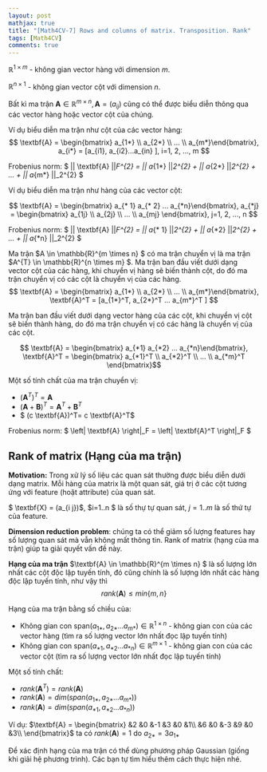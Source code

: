 ```yaml
---
layout: post
mathjax: true
title: "[Math4CV-7] Rows and columns of matrix. Transposition. Rank"
tags: [Math4CV]
comments: true
---
```


$\mathbb{R}^{1 \times m}$ - không gian vector hàng với dimension $m$.

$\mathbb{R}^{n \times 1}$ - không gian vector cột với dimension $n$.

Bất kì ma trận  $\textbf{A} \in \mathbb{R}^{m \times n} , \textbf{A} = (a_{ij})$ cũng có thể được biểu diễn thông qua các vector hàng hoặc vector cột của chúng.

Ví dụ biểu diễn ma trận như cột của các vector hàng:
$$ \textbf{A} = \begin{bmatrix}
a_{1*} \\
a_{2*} \\
... \\
a_{m*}\end{bmatrix}, a_{i*} = [a_{i1}, a_{i2}...a_{in} ], i=1, 2, ..., m  $$

Frobenius norm: $ || \textbf{A} ||_F^{2} = || a_{1*} ||_2^{2} + || a_{2*} ||_2^{2} + ... + || a_{m*} ||_2^{2} $

Ví dụ biểu diễn ma trận như hàng của các vector cột:

$$ \textbf{A} = \begin{bmatrix} a_{* 1} a_{* 2} ... a_{*n}\end{bmatrix}, a_{*j} = \begin{bmatrix}
a_{1j} \\ 
a_{2j} \\
... \\
a_{mj} \end{bmatrix}, j=1, 2, ..., n  $$

Frobenius norm: $ || \textbf{A} ||_F^{2} = || a_{* 1} ||_2^{2} + || a_{*2} ||_2^{2} + ... + || a_{*n} ||_2^{2} $


Ma trận  $A \in \mathbb{R}^{m \times n} $ có ma trận chuyển vị là ma trận  $A^{T} \in \mathbb{R}^{n \times m} $. Ma trận ban đầu viết dưới dạng vector cột của các hàng, khi chuyển vị hàng sẽ biến thành cột, do đó ma trận chuyển vị có các cột là chuyển vị của các hàng.
$$ \textbf{A} = \begin{bmatrix}
a_{1*} \\
a_{2*} \\
... \\
a_{m*}\end{bmatrix}, \textbf{A}^T = [a_{1*}^T, a_{2*}^T ... a_{m*}^T ] $$

Ma trận ban đầu viết dưới dạng vector hàng của các cột, khi chuyển vị cột sẽ biến thành hàng, do đó ma trận chuyển vị có các hàng là chuyển vị của các cột.

$$ \textbf{A} = \begin{bmatrix} a_{*1} a_{*2} ... a_{*n}\end{bmatrix},  \textbf{A}^T = \begin{bmatrix}
a_{*1}^T \\
a_{*2}^T \\
... \\
a_{*m}^T \end{bmatrix}$$

Một số tính chất của ma trận chuyển vị:
* $(\textbf{A}^T)^T = \textbf{A}$
* $(\textbf{A} + \textbf{B})^T = \textbf{A}^T + \textbf{B}^T$
* $ (c \textbf{A})^T= c \textbf{A}^T$

Frobenius norm: $ \left\| \textbf{A} \right\|_F = \left\| \textbf{A}^T \right\|_F $

## Rank of matrix (Hạng của ma trận)

**Motivation:** Trong xử lý số liệu các quan sát thường được biểu diễn dưới dạng matrix. Mỗi hàng của matrix là một quan sát, giá trị ở các cột tương ứng với feature (hoặt attribute) của quan sát.

$ \textbf{X} = (a_{i j})$, $i=1..n $ là số thự tự quan sát, $j=1..m$ là số thứ tự của feature.

**Dimension reduction problem**: chúng ta có thể giảm số lượng features hay số lượng quan sát mà vẫn không mất thông tin. Rank of matrix (hạng của ma trận) giúp ta giải quyết vấn đề này.

**Hạng của ma trận** $\textbf{A} \in \mathbb{R}^{m \times n} $ là số lượng lớn nhất các cột độc lập tuyến tính, đó cũng chính là số lượng lớn nhất các hàng độc lập tuyến tính, như vậy thì
$$rank(\textbf{A}) \leq min\left\{m, n \right\}$$

Hạng của ma trận bằng số chiều của:
* Không gian con $\text{span}(a_{1*}, a_{2*}...a_{m*}) \in \mathbb{R}^{1 \times n}$ - không gian con của các vector hàng (tìm ra số lượng vector lớn nhất đọc lập tuyến tính)
* Không gian con $\text{span}(a_{*1}, a_{*2}...a_{*n}) \in \mathbb{R}^{m \times 1}$ - không gian con của các vector cột (tìm ra số lượng vector lớn nhất đọc lập tuyến tính)

Một số tính chất:
* $rank(\textbf{A}^T) = rank(\textbf{A})$
* $rank(\textbf{A}) = dim(span(a_{1 * }, a_{2 * }...a_{m * }))$
* $rank(\textbf{A}) = dim(span(a_{*1}, a_{*2}...a_{*n}))$

Ví dụ: $\textbf{A} = \begin{bmatrix}
 &2  &0  &-1  &3  &0  &1\\
 &6  &0  &-3  &9  &0  &3\\
\end{bmatrix}$ ta có $rank(\textbf{A}) = 1$ do $a_{2*} = 3a_{1*}$

Để xác định hạng của ma trận có thể dùng phương pháp Gaussian (giống khi giải hệ phương trình). Các bạn tự tìm hiểu thêm cách thực hiện nhé. 


